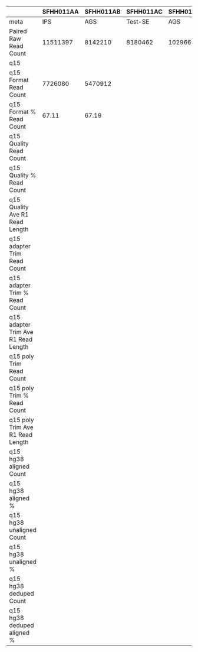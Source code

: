 |    | SFHH011AA | SFHH011AB | SFHH011AC | SFHH011AD | SFHH011AE | SFHH011AF | SFHH011AG | SFHH011AH | SFHH011AI | SFHH011AJ | SFHH011AK | SFHH011AL | SFHH011AM | SFHH011AN | SFHH011AO | SFHH011AP | SFHH011AQ | SFHH011AR | SFHH011A | SFHH011AS | SFHH011AT | SFHH011AU | SFHH011AV | SFHH011AW | SFHH011AX | SFHH011AY | SFHH011AZ | SFHH011BA | SFHH011BB | SFHH011BC | SFHH011BD | SFHH011BE | SFHH011BF | SFHH011BG | SFHH011BH | SFHH011BI | SFHH011BJ | SFHH011BK | SFHH011BL | SFHH011BM | SFHH011BN | SFHH011BO | SFHH011BP | SFHH011BQ | SFHH011BR | SFHH011B | SFHH011BS | SFHH011BT | SFHH011BU | SFHH011BV | SFHH011BW | SFHH011BX | SFHH011BY | SFHH011BZ | SFHH011CA | SFHH011CB | SFHH011CC | SFHH011CD | SFHH011CE | SFHH011CF | SFHH011CG | SFHH011CH | SFHH011C | SFHH011D | SFHH011E | SFHH011F | SFHH011G | SFHH011H | SFHH011I | SFHH011J | SFHH011K | SFHH011L | SFHH011M | SFHH011N | SFHH011O | SFHH011P | SFHH011Q | SFHH011R | SFHH011S | SFHH011T | SFHH011U | SFHH011V | SFHH011W | SFHH011X | SFHH011Y | SFHH011Z |
| --- | --- | --- | --- | --- | --- | --- | --- | --- | --- | --- | --- | --- | --- | --- | --- | --- | --- | --- | --- | --- | --- | --- | --- | --- | --- | --- | --- | --- | --- | --- | --- | --- | --- | --- | --- | --- | --- | --- | --- | --- | --- | --- | --- | --- | --- | --- | --- | --- | --- | --- | --- | --- | --- | --- | --- | --- | --- | --- | --- | --- | --- | --- | --- | --- | --- | --- | --- | --- | --- | --- | --- | --- | --- | --- | --- | --- | --- | --- | --- | --- | --- | --- | --- | --- | --- | --- |
| meta | IPS | AGS | Test-SE | AGS | BTC | BTC | IPS | BTC | IPS | IPS | IPS | IPS | AGS | AGS | BTC | IPS | AGS | BTC | AGS | IPS | IPS | BTC | BTC | BTC | BTC | AGS | IPS | BTC | Test-SE | BTC | BTC | IPS | AGS | BTC | IPS | IPS | BTC | BTC | BTC | AGS | AGS | AGS | BTC | BTC | IPS | IPS | AGS | BTC | IPS | BTC | AGS | BTC | BTC | Test-SE | IPS | IPS | IPS | EXPI-PAN | EXPI-PAN | EXPI-PAN | EXPI-PAN | Test-SE | IPS | AGS | BTC | IPS | BTC | AGS | Test-SE | BTC | BTC | BTC | BTC | AGS | AGS | BTC | IPS | IPS | Test-SE | BTC | BTC | BTC | BTC | BTC | AGS | BTC |
| Paired Raw Read Count | 11511397 | 8142210 | 8180462 | 10296694 | 9285744 | 10078326 | 11635433 | 8846214 | 10630989 | 8434680 | 6764653 | 5826567 | 6660922 | 11148087 | 9279562 | 10634029 | 12037577 | 10977350 | 10193695 | 10305586 | 3584992 | 8443045 | 11611860 | 2853190 | 6401309 | 6452799 | 9006359 | 6242041 | 6430568 | 10490337 | 12690964 | 9128559 | 7559105 | 3146044 | 7063949 | 11212375 | 11034649 | 7675429 | 3992633 | 8703156 | 8133210 | 4285145 | 3996213 | 11761538 | 10013144 | 7536 | 9442823 | 9158809 | 11836641 | 11010127 | 10881452 | 8998492 | 8077809 | 6448144 | 12757684 | 11643282 | 12189073 | 11139889 | 10066191 | 11892853 | 11362719 | 11225832 | 7813336 | 11133909 | 9775006 | 11998553 | 7422754 | 8175180 | 8180839 | 10291039 | 7042762 | 8767420 | 7118568 | 6742820 | 10141183 | 10877259 | 6263754 | 8014479 | 3510553 | 6952847 | 11962381 | 6025225 | 10113465 | 12445268 | 9772474 | 7862151 |
| q15 | |  |  |  |  |  |  |  |  |  |  |  |  |  |  |  |  |  |  |  |  |  |  |  |  |  |  |  |  |  |  |  |  |  |  |  |  |  |  |  |  |  |  |  |  |  |  |  |  |  |  |  |  |  |  |  |  |  |  |  |  |  |  |  |  |  |  |  |  |  |  |  |  |  |  |  |  |  |  |  |  |  |  |  |  |  | 
| q15 Format Read Count | 7726080 | 5470912 |  |  |  |  |  |  |  |  |  |  |  |  |  |  |  |  | 6273767 |  |  |  |  |  |  |  |  |  |  |  |  |  |  |  |  |  |  |  |  |  |  |  |  |  |  | 4336 |  |  |  |  |  |  |  |  |  |  |  |  |  |  |  |  | 4859815 | 7658712 | 6306898 | 7729047 | 4922658 | 4995177 | 5304566 | 3934259 | 4810499 | 2943609 | 5216925 | 3949987 | 6030839 | 6843133 | 3391654 | 5397831 | 1896650 | 3691120 | 6516284 | 2851361 | 4916321 | 6827577 | 5675143 | 3945127 |
| q15 Format % Read Count | 67.11 | 67.19 |  |  |  |  |  |  |  |  |  |  |  |  |  |  |  |  | 61.54 |  |  |  |  |  |  |  |  |  |  |  |  |  |  |  |  |  |  |  |  |  |  |  |  |  |  | 57.53 |  |  |  |  |  |  |  |  |  |  |  |  |  |  |  |  | 62.19 | 68.78 | 64.52 | 64.41 | 66.31 | 61.10 | 64.84 | 38.22 | 68.30 | 33.57 | 73.28 | 58.58 | 59.46 | 62.91 | 54.14 | 67.35 | 54.02 | 53.08 | 54.47 | 47.32 | 48.61 | 54.86 | 58.07 | 50.17 |
| q15 Quality Read Count |  |  |  |  |  |  |  |  |  |  |  |  |  |  |  |  |  |  | 6273758 |  |  |  |  |  |  |  |  |  |  |  |  |  |  |  |  |  |  |  |  |  |  |  |  |  |  | 4336 |  |  |  |  |  |  |  |  |  |  |  |  |  |  |  |  | 4859812 | 7658574 | 6306894 | 7728952 | 4922653 | 4995170 | 5304548 | 3934255 | 4810397 | 2943604 | 5216912 | 3949983 | 6030825 | 6843125 | 3391652 | 5397764 | 1896650 | 3691118 | 6516278 | 2851357 | 4916316 | 6827565 | 5675134 | 3945023 |
| q15 Quality % Read Count |  |  |  |  |  |  |  |  |  |  |  |  |  |  |  |  |  |  |  |  |  |  |  |  |  |  |  |  |  |  |  |  |  |  |  |  |  |  |  |  |  |  |  |  |  |  |  |  |  |  |  |  |  |  |  |  |  |  |  |  |  |  |  |  |  |  |  |  |  |  |  |  |  |  |  |  |  |  |  |  |  |  |  |  |  |  |
| q15 Quality Ave R1 Read Length |  |  |  |  |  |  |  |  |  |  |  |  |  |  |  |  |  |  | 128.522 |  |  |  |  |  |  |  |  |  |  |  |  |  |  |  |  |  |  |  |  |  |  |  |  |  |  | 133.524 |  |  |  |  |  |  |  |  |  |  |  |  |  |  |  |  | 130.387 | 137.308 | 129.621 | 139.175 | 123.285 | 131.155 | 124.123 | 134.458 | 137.073 | 128.279 | 133.315 | 133.508 | 135.028 | 128.016 | 126.841 | 141.796 | 122.527 | 105.614 | 131.772 | 130.144 | 128.976 | 121.898 | 129.048 | 122.913 |
| q15 adapter Trim Read Count |  |  |  |  |  |  |  |  |  |  |  |  |  |  |  |  |  |  | 6273758 |  |  |  |  |  |  |  |  |  |  |  |  |  |  |  |  |  |  |  |  |  |  |  |  |  |  | 4336 |  |  |  |  |  |  |  |  |  |  |  |  |  |  |  |  | 4859811 | 7658569 | 6306893 | 7728946 | 4922653 | 4995170 | 5304548 | 3934255 | 4810394 | 2943604 | 5216911 | 3949983 | 6030825 | 6843123 | 3391652 | 5397761 | 1896650 | 3691118 | 6516276 | 2851357 | 4916316 | 6827565 | 5675133 | 3945021 |
| q15 adapter Trim % Read Count |  |  |  |  |  |  |  |  |  |  |  |  |  |  |  |  |  |  | 100.00 |  |  |  |  |  |  |  |  |  |  |  |  |  |  |  |  |  |  |  |  |  |  |  |  |  |  | 100.00 |  |  |  |  |  |  |  |  |  |  |  |  |  |  |  |  | 99.99 | 99.99 | 99.99 | 99.99 | 100.00 | 100.00 | 100.00 | 100.00 | 99.99 | 100.00 | 99.99 | 100.00 | 100.00 | 99.99 | 100.00 | 99.99 | 100.00 | 100.00 | 99.99 | 100.00 | 100.00 | 100.00 | 99.99 | 99.99 |
| q15 adapter Trim Ave R1 Read Length |  |  |  |  |  |  |  |  |  |  |  |  |  |  |  |  |  |  | 125.178 |  |  |  |  |  |  |  |  |  |  |  |  |  |  |  |  |  |  |  |  |  |  |  |  |  |  | 131.161 |  |  |  |  |  |  |  |  |  |  |  |  |  |  |  |  | 127.08 | 136.555 | 125.806 | 138.566 | 119.397 | 127.272 | 121.61 | 132.356 | 136.583 | 124.934 | 131.849 | 131.113 | 132.676 | 124.549 | 122.939 | 141.319 | 118.408 | 100.923 | 128.624 | 126.402 | 125.706 | 117.672 | 125.935 | 121.986 |
| q15 poly Trim Read Count |  |  |  |  |  |  |  |  |  |  |  |  |  |  |  |  |  |  | 5853723 |  |  |  |  |  |  |  |  |  |  |  |  |  |  |  |  |  |  |  |  |  |  |  |  |  |  | 3902 |  |  |  |  |  |  |  |  |  |  |  |  |  |  |  |  | 4546108 | 7391140 | 5773399 | 7497309 | 4192255 | 4663247 | 4558531 | 3657439 | 4307659 | 2491930 | 4629987 | 3685589 | 5609897 | 6339599 | 3036554 | 5151791 | 1453323 | 1857807 | 6028883 | 2705494 | 4343912 | 5234505 | 5271808 | 3007748 |
| q15 poly Trim % Read Count |  |  |  |  |  |  |  |  |  |  |  |  |  |  |  |  |  |  | 93.30 |  |  |  |  |  |  |  |  |  |  |  |  |  |  |  |  |  |  |  |  |  |  |  |  |  |  | 89.99 |  |  |  |  |  |  |  |  |  |  |  |  |  |  |  |  | 93.54 | 96.50 | 91.54 | 97.00 | 85.16 | 93.35 | 85.93 | 92.96 | 89.54 | 84.65 | 88.74 | 93.30 | 93.02 | 92.64 | 89.53 | 95.44 | 76.62 | 50.33 | 92.52 | 94.88 | 88.35 | 76.66 | 92.89 | 76.24 |
| q15 poly Trim Ave R1 Read Length |  |  |  |  |  |  |  |  |  |  |  |  |  |  |  |  |  |  | 82.0507 |  |  |  |  |  |  |  |  |  |  |  |  |  |  |  |  |  |  |  |  |  |  |  |  |  |  | 85.3908 |  |  |  |  |  |  |  |  |  |  |  |  |  |  |  |  | 84.6216 | 102.728 | 83.7311 | 104.142 | 76.5748 | 86.6689 | 83.844 | 91.8488 | 103.147 | 86.2835 | 96.3695 | 91.6652 | 94.6483 | 82.0967 | 81.8517 | 111.462 | 75.5371 | 75.9716 | 86.9242 | 87.377 | 87.4236 | 80.2027 | 86.6891 | 89.3486 |
| q15 hg38 aligned Count |  |  |  |  |  |  |  |  |  |  |  |  |  |  |  |  |  |  | 5227514 |  |  |  |  |  |  |  |  |  |  |  |  |  |  |  |  |  |  |  |  |  |  |  |  |  |  | 3478 |  |  |  |  |  |  |  |  |  |  |  |  |  |  |  |  | 4080790 | 6850877 | 5098956 | 6987610 | 3607412 | 4180083 | 3966431 | 3336028 | 3867124 | 2184949 | 4181490 | 3353172 | 5111311 | 5628851 | 2678451 | 4823909 | 1199889 | 1488602 | 5445927 | 2468678 | 3923436 |  |  | 2627063 |
| q15 hg38 aligned % |  |  |  |  |  |  |  |  |  |  |  |  |  |  |  |  |  |  | 89.30 |  |  |  |  |  |  |  |  |  |  |  |  |  |  |  |  |  |  |  |  |  |  |  |  |  |  | 89.13 |  |  |  |  |  |  |  |  |  |  |  |  |  |  |  |  | 89.76 | 92.69 | 88.31 | 93.20 | 86.04 | 89.63 | 87.01 | 91.21 | 89.77 | 87.68 | 90.31 | 90.98 | 91.11 | 88.78 | 88.20 | 93.63 | 82.56 | 80.12 | 90.33 | 91.24 | 90.32 |  |  | 87.34 |
| q15 hg38 unaligned Count |  |  |  |  |  |  |  |  |  |  |  |  |  |  |  |  |  |  | 626209 |  |  |  |  |  |  |  |  |  |  |  |  |  |  |  |  |  |  |  |  |  |  |  |  |  |  | 424 |  |  |  |  |  |  |  |  |  |  |  |  |  |  |  |  | 465318 | 540263 | 674443 | 509699 | 584843 | 483164 | 592100 | 321411 | 440535 | 306981 | 448497 | 332417 | 498586 | 710748 | 358103 | 327882 | 253434 | 369205 | 582956 | 236816 | 420476 |  |  | 380685 |
| q15 hg38 unaligned % |  |  |  |  |  |  |  |  |  |  |  |  |  |  |  |  |  |  | 10.69 |  |  |  |  |  |  |  |  |  |  |  |  |  |  |  |  |  |  |  |  |  |  |  |  |  |  | 10.86 |  |  |  |  |  |  |  |  |  |  |  |  |  |  |  |  | 10.23 | 7.30 | 11.68 | 6.79 | 13.95 | 10.36 | 12.98 | 8.78 | 10.22 | 12.31 | 9.68 | 9.01 | 8.88 | 11.21 | 11.79 | 6.36 | 17.43 | 19.87 | 9.66 | 8.75 | 9.67 |  |  | 12.65 |
| q15 hg38 deduped Count |  |  |  |  |  |  |  |  |  |  |  |  |  |  |  |  |  |  | 3887043 |  |  |  |  |  |  |  |  |  |  |  |  |  |  |  |  |  |  |  |  |  |  |  |  |  |  | 3381 |  |  |  |  |  |  |  |  |  |  |  |  |  |  |  |  | 3511741 | 5685781 | 3790352 | 5247262 | 1528236 | 3508550 | 1976636 | 3076149 | 1410522 | 1754615 | 2922434 | 2989116 | 4034863 | 4258926 | 1484808 | 3990838 | 839253 | 794960 |  | 626830 | 2901247 |  |  |  |
| q15 hg38 deduped aligned % |  |  |  |  |  |  |  |  |  |  |  |  |  |  |  |  |  |  | 74.35 |  |  |  |  |  |  |  |  |  |  |  |  |  |  |  |  |  |  |  |  |  |  |  |  |  |  | 97.21 |  |  |  |  |  |  |  |  |  |  |  |  |  |  |  |  | 86.05 | 82.99 | 74.33 | 75.09 | 42.36 | 83.93 | 49.83 | 92.20 | 36.47 | 80.30 | 69.88 | 89.14 | 78.93 | 75.66 | 55.43 | 82.73 | 69.94 | 53.40 |  | 25.39 | 73.94 |  |  |  |
